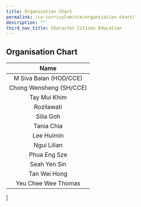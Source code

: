 ```yaml
---
title: Organisation Chart
permalink: /co-curriculum/cce/organisation-chart/
description: ""
third_nav_title: Character Citizen Education
---
```

## Organisation Chart

| Name |
|:---:|
| M Siva Balan (HOD/CCE) |
| Chong Wensheng (SH/CCE) |
| Tay Mui Khim |
| Rozilawati |
| Silia Goh |
| Tania Chia |
| Lee Huimin |
| Ngui Lilian |
| Phua Eng Sze |
| Seah Yen Sin |
| Tan Wei Hong |
| Yeu Chee Wee Thomas |
|